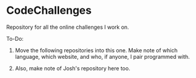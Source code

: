 # CodeChallenges
Repository for all the online challenges I work on.

To-Do:
1. Move the following repositories into this one. Make note of which language, which website, and who, if anyone, I pair programmed with.

2. Also, make note of Josh's repository here too.
